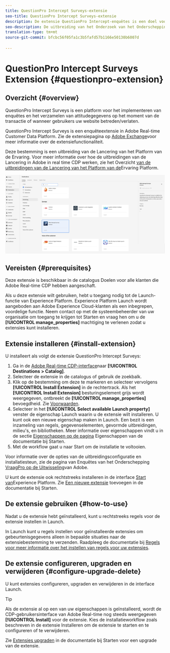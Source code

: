 ```yaml
---
title: QuestionPro Intercept Surveys-extensie
seo-title: QuestionPro Intercept Surveys-extensie
description: De extensie QuestionPro Intercept-enquêtes is een doel voor enquêtes in het Adobe Real-time Customer Data Platform. Zie de extensiepagina op Adobe Exchange voor meer informatie over de extensiefunctionaliteit.
seo-description: De uitbreiding van het Onderzoek van het Onderschepping van QuestionPro is een onderzoeksbestemming in het Platform van de Gegevens van de Klant van Adobe In real time. Zie de extensiepagina op Adobe Exchange voor meer informatie over de extensiefunctionaliteit.
translation-type: tm+mt
source-git-commit: bfcbc56f05fa1c3b5fafd57b1166e50130b6007d

---
```



# QuestionPro Intercept Surveys Extension {#questionpro-extension}

## Overzicht {#overview}

QuestionPro Intercept Surveys is een platform voor het implementeren van enquêtes en het verzamelen van attitudegegevens op het moment van de transactie of wanneer gebruikers uw website betreden/verlaten.

QuestionPro Intercept Surveys is een enquêteextensie in Adobe Real-time Customer Data Platform. Zie de extensiepagina op [Adobe Exchange](https://exchange.adobe.com/experiencecloud.details.90096.questionpro-surveys.html)voor meer informatie over de extensiefunctionaliteit.

Deze bestemming is een uitbreiding van de Lancering van het Platform van de Ervaring. Voor meer informatie over hoe de uitbreidingen van de Lancering in Adobe in real time CDP werken, zie het Overzicht [van de uitbreidingen van de Lancering van het Platform van de](/help/rtcdp/destinations/experience-platform-launch-extensions.md)Ervaring Platform.

![QuestionPro Intercept Surveys Extension](assets/web-intercept-surveys-extension.png)

## Vereisten {#prerequisites}

Deze extensie is beschikbaar in de catalogus Doelen voor alle klanten die Adobe Real-time CDP hebben aangeschaft.

Als u deze extensie wilt gebruiken, hebt u toegang nodig tot de Launch-functie van Experience Platform. Experience Platform Launch wordt aangeboden aan Adobe Experience Cloud-klanten als een inbegrepen, voordelige functie. Neem contact op met de systeembeheerder van uw organisatie om toegang te krijgen tot Starten en vraag hen om u de **[!UICONTROL manage_properties]** machtiging te verlenen zodat u extensies kunt installeren.

## Extensie installeren {#install-extension}

U installeert als volgt de extensie QuestionPro Intercept Surveys:

1. Ga in de [Adobe Real-time CDP-interface](http://platform.adobe.com/)naar **[!UICONTROL Destinations > Catalog]**.
2. Selecteer de extensie in de catalogus of gebruik de zoekbalk.
3. Klik op de bestemming om deze te markeren en selecteer vervolgens **[!UICONTROL Install Extension]** in de rechtertrack. Als het **[!UICONTROL Install Extension]** besturingselement grijs wordt weergegeven, ontbreekt de **[!UICONTROL manage_properties]** bevoegdheid. Zie [Voorwaarden](#prerequisites).
4. Selecteer in het **[!UICONTROL Select available Launch property]** venster de eigenschap Launch waarin u de extensie wilt installeren. U kunt ook een nieuwe eigenschap maken in Launch. Een bezit is een inzameling van regels, gegevenselementen, gevormde uitbreidingen, milieu&#39;s, en bibliotheken. Meer informatie over eigenschappen vindt u in de sectie [Eigenschappen op de pagina](https://docs.adobe.com/content/help/en/launch/using/reference/admin/companies-and-properties.html#properties-page) Eigenschappen van de documentatie bij Starten.
5. Met de workflow gaat u naar Start om de installatie te voltooien.

Voor informatie over de opties van de uitbreidingsconfiguratie en installatiesteun, zie de pagina van Enquêtes van het Onderschepping [VraagPro op de Uitwisseling](https://exchange.adobe.com/experiencecloud.details.90096.questionpro-surveys.html)van Adobe.

U kunt de extensie ook rechtstreeks installeren in de interface [Start van](https://launch.adobe.com/)Experience Platform. Zie [Een nieuwe extensie](https://docs.adobe.com/content/help/en/launch/using/reference/manage-resources/extensions/overview.html#add-a-new-extension) toevoegen in de documentatie bij Starten.

## De extensie gebruiken {#how-to-use}

Nadat u de extensie hebt geïnstalleerd, kunt u rechtstreeks regels voor de extensie instellen in Launch.

In Launch kunt u regels instellen voor geïnstalleerde extensies om gebeurtenisgegevens alleen in bepaalde situaties naar de extensiebestemming te verzenden. Raadpleeg de documentatie bij [Regels voor meer informatie over het instellen van regels voor uw extensies](https://docs.adobe.com/help/en/launch/using/reference/manage-resources/rules.html).

## De extensie configureren, upgraden en verwijderen {#configure-upgrade-delete}

U kunt extensies configureren, upgraden en verwijderen in de interface Launch.

>[!TIP]
>
>Als de extensie al op een van uw eigenschappen is geïnstalleerd, wordt de CDP-gebruikersinterface van Adobe Real-time nog steeds weergegeven **[!UICONTROL Install]** voor de extensie. Kies de installatieworkflow zoals beschreven in de extensie [](#install-extension) Installeren om de extensie te starten en te configureren of te verwijderen.

Zie [Extensies upgraden](https://docs.adobe.com/content/help/en/launch/using/reference/manage-resources/extensions/extension-upgrade.html) in de documentatie bij Starten voor een upgrade van de extensie.